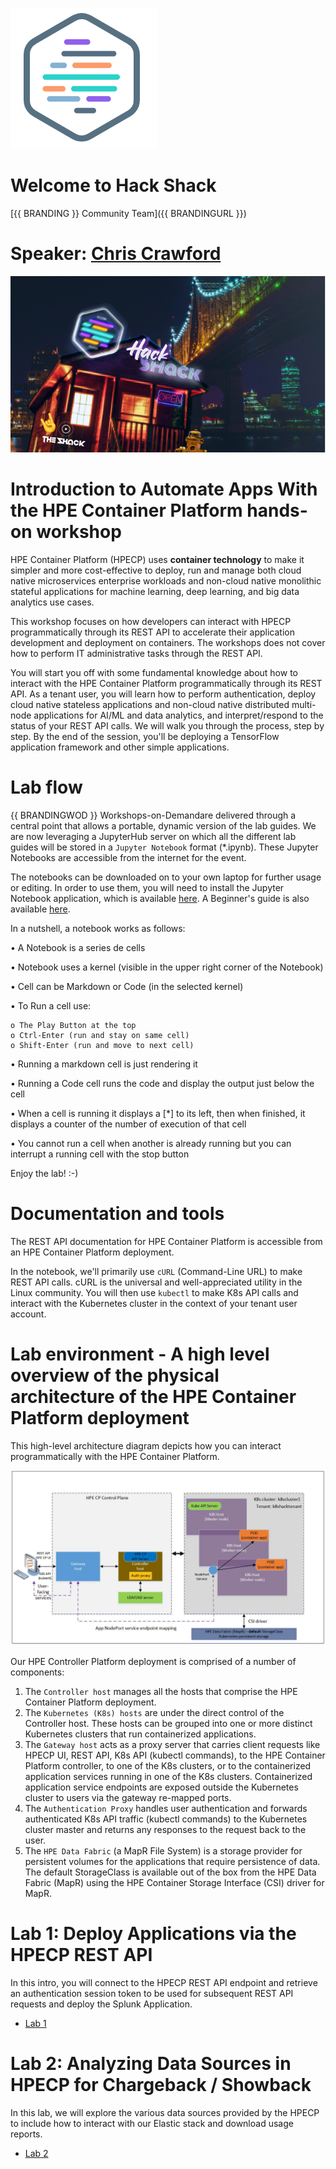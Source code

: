 ![HPEDEVLogo](Pictures/hpe-dev-logo.png)

# Welcome to Hack Shack
[{{ BRANDING }} Community Team]({{ BRANDINGURL }})

# Speaker: [Chris Crawford](mailto:chris.crawford@hpe.com)


![Hack Shack](Pictures/hackshackdisco.png)



# Introduction to Automate Apps With the HPE Container Platform hands-on workshop
HPE Container Platform (HPECP) uses **container technology** to make it simpler and more cost-effective to deploy, run and manage both cloud native microservices enterprise workloads and non-cloud native monolithic stateful applications for machine learning, deep learning, and big data analytics use cases.

This workshop focuses on how developers can interact with HPECP programmatically through its REST API to accelerate their application development and deployment on containers. The workshops does not cover how to perform IT administrative tasks through the REST API.

You will start you off with some fundamental knowledge about how to interact with the HPE Container Platform programmatically through its REST API. As a tenant user, you will learn how to perform authentication, deploy cloud native stateless applications and non-cloud native distributed multi-node applications for AI/ML and data analytics, and interpret/respond to the status of your REST API calls. We will walk you through the process, step by step. By the end of the session, you'll be deploying a TensorFlow application framework and other simple applications. 
 

# Lab flow
{{ BRANDINGWOD }} Workshops-on-Demandare delivered through a central point that allows a portable, dynamic version of the lab guides. We are now leveraging a JupyterHub server on which all the different lab guides will be stored in a `Jupyter Notebook` format (*.ipynb). These Jupyter Notebooks are accessible from the internet for the event.

The notebooks can be downloaded on to your own laptop for further usage or editing. In order to use  them, you will need to install the Jupyter Notebook application, which is available [here](https://jupyter.org/install).
A Beginner's guide is also available [here](https://jupyter-notebook-beginner-guide.readthedocs.io/en/latest/what_is_jupyter.html).

In a nutshell, a notebook works as follows:

• A Notebook is a series de cells

• Notebook uses a kernel (visible in the upper right corner of the Notebook)

• Cell can be Markdown or Code (in the selected kernel)

• To Run a cell use:

    o The Play Button at the top
    o Ctrl-Enter (run and stay on same cell)
    o Shift-Enter (run and move to next cell)
    
• Running a markdown cell is just rendering it

• Running a Code cell runs the code and display the output just below the cell

• When a cell is running it displays a [*] to its left, then when finished, it displays a counter of the number of execution of that cell

• You cannot run a cell when another is already running but you can interrupt a running cell with the stop button


Enjoy the lab! :-)

# Documentation and tools
The REST API documentation for HPE Container Platform is accessible from an HPE Container Platform deployment.

In the notebook, we'll primarily use `cURL` (Command-Line URL) to make REST API calls. cURL is the universal and well-appreciated utility in the Linux community. You will then use `kubectl` to make K8s API calls and interact with the Kubernetes cluster in the context of your tenant user account.

# Lab environment - A high level overview of the physical architecture of the HPE Container Platform deployment
This high-level architecture diagram depicts how you can interact programmatically with the HPE Container Platform. 
    

![HPECP-Architecture](Pictures/HPECP-Logical-diagram.jpg)
      

Our HPE Controller Platform deployment is comprised of a number of components:
1. The `Controller host` manages all the hosts that comprise the HPE Container Platform deployment.
2. The `Kubernetes (K8s) hosts` are under the direct control of the Controller host. These hosts can be grouped into one or more distinct Kubernetes clusters that run containerized applications.
3. The `Gateway host` acts as a proxy server that carries client requests like HPECP UI, REST API, K8s API (kubectl commands), to the HPE Container Platform controller, to one of the K8s clusters, or to the containerized application services running in one of the K8s clusters. Containerized application service endpoints are exposed outside the Kubernetes cluster to users via the gateway re-mapped ports. 
4. The `Authentication Proxy` handles user authentication and forwards authenticated K8s API traffic (kubectl commands) to the Kubernetes cluster master and returns any responses to the request back to the user.
5. The `HPE Data Fabric` (a MapR File System) is a storage provider for persistent volumes for the applications that require persistence of data. The default StorageClass is available out of the box from the HPE Data Fabric (MapR) using the HPE Container Storage Interface (CSI) driver for MapR.


# Lab 1: Deploy Applications via the HPECP REST API
In this intro, you will connect to the HPECP REST API endpoint and retrieve an authentication session token to be used for subsequent REST API requests and deploy the Splunk Application.

* [Lab 1](1-WKSHP-HPECP-Automate-Apps-with-HPECP.ipynb)


# Lab 2: Analyzing Data Sources in HPECP for Chargeback / Showback
In this lab, we will explore the various data sources provided by the HPECP to include how to interact with our Elastic stack and download usage reports.

* [Lab 2](2-WKSHP-HPECP-Charge-back-and-reporting.ipynb)

